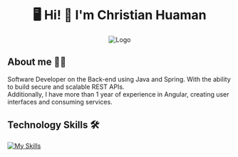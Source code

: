 
<h1 align="center"> 🖥️ Hi! 🤘 I'm Christian Huaman </h1>

<div style="text-align: center;">
  <div style="display: inline-block; text-align: left; padding: 0 20px;">
    <img src="https://i.ibb.co/BywLHLG/logo.png" alt="Logo" style="max-width: 100%;">
  </div>
</div>

## About me 👨‍💻

Software Developer on the Back-end using Java and Spring. With the ability to build secure and scalable REST APIs. <br>
Additionally, I have more than 1 year of experience in Angular, creating user interfaces and consuming services.

## Technology Skills 🛠️

[![My Skills](https://skillicons.dev/icons?i=java,html,css,javascript,typescript,spring,angular,bootstrap,tailwind,mysql,postgresql,mongo,idea,vscode,github,postman)](https://skillicons.dev)

